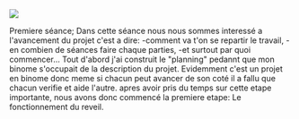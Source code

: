 
 
<img src="https://upload.wikimedia.org/wikipedia/commons/thumb/8/87/Arduino_Logo.svg/220px-Arduino_Logo.svg.png" />
<p>Premiere séance;
Dans cette séance nous nous sommes interessé a l'avancement du projet c'est a dire:
-comment va t'on se repartir le travail,
-en combien de séances faire chaque parties, 
-et surtout par quoi commencer...
Tout d'abord j'ai construit le "planning" pedannt que mon binome s'occupait de la description du projet.
Evidemment c'est un projet en binome donc meme si chacun peut avancer de son coté il a fallu que chacun verifie et aide l'autre.
apres avoir pris du temps sur cette etape importante, nous avons donc  commencé la premiere etape: Le fonctionnement du reveil.
</p>
